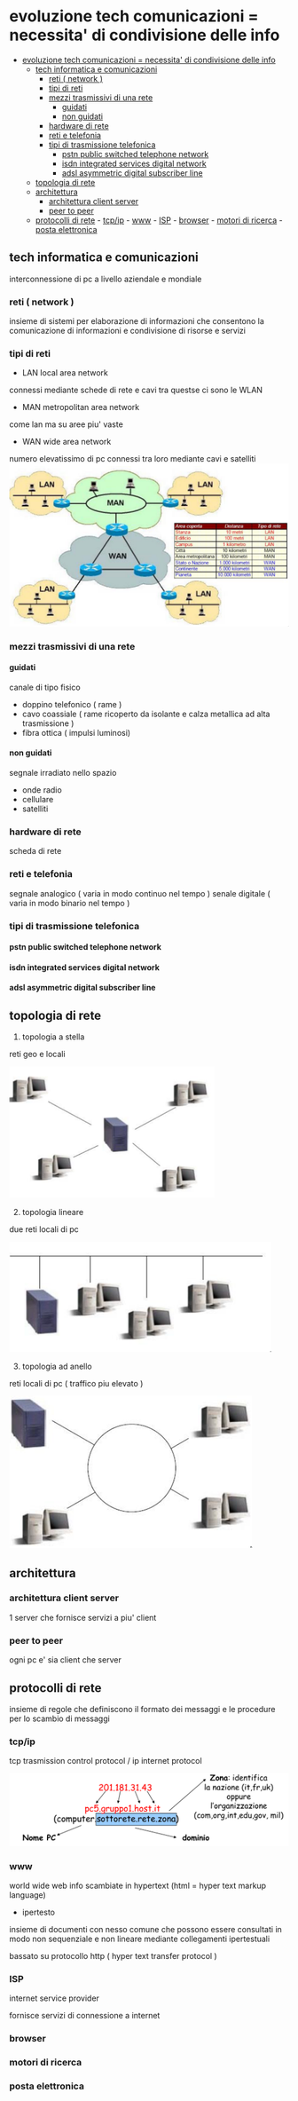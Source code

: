 # evoluzione tech comunicazioni = necessita' di condivisione delle info

<!--toc:start-->

- [evoluzione tech comunicazioni = necessita' di condivisione delle info](#evoluzione-tech-comunicazioni-necessita-di-condivisione-delle-info)
  - [tech informatica e comunicazioni](#tech-informatica-e-comunicazioni)
    - [reti ( network )](#reti-network)
    - [tipi di reti](#tipi-di-reti)
    - [mezzi trasmissivi di una rete](#mezzi-trasmissivi-di-una-rete)
      - [guidati](#guidati)
      - [non guidati](#non-guidati)
    - [hardware di rete](#hardware-di-rete)
    - [reti e telefonia](#reti-e-telefonia)
    - [tipi di trasmissione telefonica](#tipi-di-trasmissione-telefonica)
      - [pstn public switched telephone network](#pstn-public-switched-telephone-network)
      - [isdn integrated services digital network](#isdn-integrated-services-digital-network)
      - [adsl asymmetric digital subscriber line](#adsl-asymmetric-digital-subscriber-line)
  - [topologia di rete](#topologia-di-rete)
  - [architettura](#architettura)
    - [architettura client server](#architettura-client-server)
    - [peer to peer](#peer-to-peer)
  - [protocolli di rete](#protocolli-di-rete) - [tcp/ip](#tcpip) - [www](#www) -
  [ISP](#isp) - [browser](#browser) - [motori di ricerca](#motori-di-ricerca) -
  [posta elettronica](#posta-elettronica)
  <!--toc:end-->

## tech informatica e comunicazioni

interconnessione di pc a livello aziendale e mondiale

### reti ( network )

insieme di sistemi per elaborazione di informazioni che consentono la
comunicazione di informazioni e condivisione di risorse e servizi

### tipi di reti

- LAN local area network

connessi mediante schede di rete e cavi tra questse ci sono le WLAN

- MAN metropolitan area network

come lan ma su aree piu' vaste

- WAN wide area network

numero elevatissimo di pc connessi tra loro mediante cavi e satelliti
![](img/2023-12-02-15-11-35.png)

### mezzi trasmissivi di una rete

#### guidati

canale di tipo fisico

- doppino telefonico ( rame )
- cavo coassiale ( rame ricoperto da isolante e calza metallica ad alta
  trasmissione )
- fibra ottica ( impulsi luminosi)

#### non guidati

segnale irradiato nello spazio

- onde radio
- cellulare
- satelliti

### hardware di rete

scheda di rete

### reti e telefonia

segnale analogico ( varia in modo continuo nel tempo ) senale digitale ( varia
in modo binario nel tempo )

### tipi di trasmissione telefonica

#### pstn public switched telephone network

#### isdn integrated services digital network

#### adsl asymmetric digital subscriber line

## topologia di rete

1. topologia a stella

reti geo e locali

![](img/2023-12-02-15-18-22.png)

2. topologia lineare

due reti locali di pc

![](img/2023-12-02-15-18-37.png)

3. topologia ad anello

reti locali di pc ( traffico piu elevato )

![](img/2023-12-02-15-18-45.png)

## architettura

### architettura client server

1 server che fornisce servizi a piu' client

### peer to peer

ogni pc e' sia client che server

## protocolli di rete

insieme di regole che definiscono il formato dei messaggi e le procedure per lo
scambio di messaggi

### tcp/ip

tcp trasmission control protocol / ip internet protocol

![](img/2023-12-02-15-21-01.png)

### www

world wide web info scambiate in hypertext (html = hyper text markup language)

- ipertesto

insieme di documenti con nesso comune che possono essere consultati in modo non
sequenziale e non lineare mediante collegamenti ipertestuali

bassato su protocollo http ( hyper text transfer protocol )

### ISP

internet service provider

fornisce servizi di connessione a internet

### browser

### motori di ricerca

### posta elettronica

